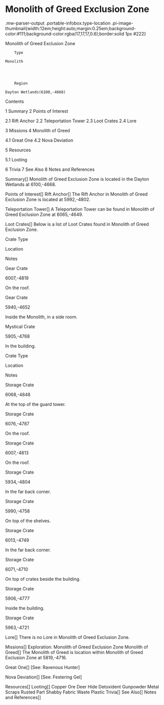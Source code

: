 # Monolith of Greed Exclusion Zone

.mw-parser-output .portable-infobox.type-location .pi-image-thumbnail{width:12em;height:auto;margin:0.25em;background-color:#111;background-color:rgba(17,17,17,0.6);border:solid 1px #222}

Monolith of Greed Exclusion Zone

	

	
		Type
	
	Monolith



	
		Region
	
	Dayton Wetlands(6100,-4668)




Contents

1 Summary
2 Points of Interest

2.1 Rift Anchor
2.2 Teleportation Tower
2.3 Loot Crates
2.4 Lore


3 Missions
4 Monolith of Greed

4.1 Great One
4.2 Nova Deviation


5 Resources

5.1 Looting


6 Trivia
7 See Also
8 Notes and References



Summary[]
Monolith of Greed Exclusion Zone is located in the Dayton Wetlands at 6100,-4668.

Points of Interest[]
Rift Anchor[]
The Rift Anchor in Monolith of Greed Exclusion Zone is located at 5992,-4802.

Teleportation Tower[]
A Teleportation Tower can be found in Monolith of Greed Exclusion Zone at 6065,-4649.

Loot Crates[]
Below is a list of Loot Crates found in Monolith of Greed Exclusion Zone.



Crate Type

Location

Notes


Gear Crate

6007,-4819

On the roof.


Gear Crate

5940,-4652

Inside the Monolith, in a side room.


Mystical Crate

5905,-4768

In the building.






Crate Type

Location

Notes


Storage Crate

6068,-4848

At the top of the guard tower.


Storage Crate

6076,-4787

On the roof.


Storage Crate

6007,-4813

On the roof.


Storage Crate

5934,-4804

In the far back corner.


Storage Crate

5990,-4758

On top of the shelves.


Storage Crate

6013,-4749

In the far back corner.


Storage Crate

6071,-4710

On top of crates beside the building.


Storage Crate

5906,-4777

Inside the building.


Storage Crate

5963,-4721




Lore[]
There is no Lore in Monolith of Greed Exclusion Zone.

Missions[]
Exploration: Monolith of Greed Exclusion Zone
Monolith of Greed[]
The Monolith of Greed is location within Monolith of Greed Exclusion Zone at 5819,-4716.

Great One[]
[See: Ravenous Hunter]

Nova Deviation[]
[See: Festering Gel]

Resources[]
Looting[]
Copper Ore
Deer Hide
Detoxident
Gunpowder
Metal Scraps
Rusted Part
Shabby Fabric
Waste Plastic
Trivia[]
See Also[]
Notes and References[]

